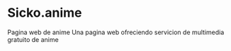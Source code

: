 # Sicko.anime
Pagina web de anime 
Una pagina web ofreciendo servicion de multimedia gratuito de anime
